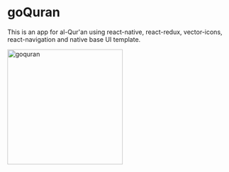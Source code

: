# goQuran
This is an app for al-Qur'an using react-native, react-redux, vector-icons, react-navigation and native base UI template.

<img width="260" alt="goquran" src="https://user-images.githubusercontent.com/10794735/31853946-d5670f44-b6bb-11e7-8b38-6fcd643e6f47.png">

